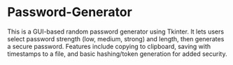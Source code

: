 # Password-Generator
This is a GUI-based random password generator using Tkinter. It lets users select password strength (low, medium, strong) and length, then generates a secure password. Features include copying to clipboard, saving with timestamps to a file, and basic hashing/token generation for added security.
